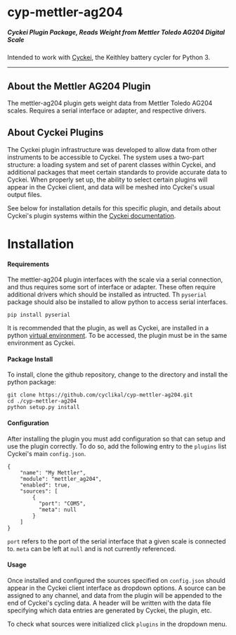 # cyp-mettler-ag204

##### Cyckei Plugin Package, Reads Weight from Mettler Toledo AG204 Digital Scale
Intended to work with [Cyckei](https://github.com/cyclikal/cyckei), the Keithley battery cycler for Python 3.

---

## About the Mettler AG204 Plugin
The mettler-ag204 plugin gets weight data from Mettler Toledo AG204 scales.
Requires a serial interface or adapter, and respective drivers.

## About Cyckei Plugins
The Cyckei plugin infrastructure was developed to allow data from other instruments to be accessible to Cyckei.
The system uses a two-part structure: a loading system and set of parent classes within Cyckei, and additional packages that meet certain standards to provide accurate data to Cyckei.
When properly set up, the ability to select certain plugins will appear in the Cyckei client, and data will be meshed into Cyckei's usual output files.

See below for installation details for this specific plugin, and details about Cyckei's plugin systems within the [Cyckei documentation](https://docs.cyclikal.com/projects/cyckei/en/stable/plugins.html).

# Installation

#### Requirements
The mettler-ag204 plugin interfaces with the scale via a serial connection, and thus requires some sort of interface or adapter. These often require additional drivers which should be installed as intructed. Th ``pyserial`` package should also be installed to allow python to access serial interfaces.

    pip install pyserial

It is recommended that the plugin, as well as Cyckei, are installed in a python [virtual environment](https://docs.python.org/3/tutorial/venv.html). To be accessed, the plugin must be in the same environment as Cyckei.

#### Package Install
To install, clone the github repository, change to the directory and install the python package:

    git clone https://github.com/cyclikal/cyp-mettler-ag204.git
    cd ./cyp-mettler-ag204
    python setup.py install

#### Configuration
After installing the plugin you must add configuration so that can setup and use the plugin correctly.
To do so, add the following entry to the ``plugins`` list Cyckei's main ``config.json``.

    {
        "name": "My Mettler",
        "module": "mettler_ag204",
        "enabled": true,
        "sources": [
            {
              "port": "COM5",
              "meta": null
            }
        ]
    }

``port`` refers to the port of the serial interface that a given scale is connected to. ``meta`` can be left at ``null`` and is not currently referenced.

#### Usage
Once installed and configured the sources specified on ``config.json`` should appear in the Cyckei client interface as dropdown options. A source can be assigned to any channel, and data from the plugin will be appended to the end of Cyckei's cycling data.
A header will be written with the data file specifying which data entries are generated by Cyckei, the plugin, etc.

To check what sources were initialized click ``plugins`` in the dropdown menu.
